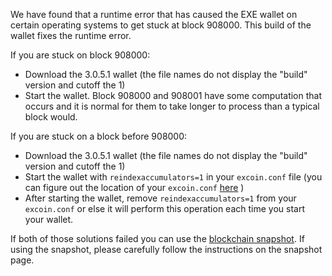 We have found that a runtime error that has caused the EXE wallet on certain operating systems to get stuck at block 908000. This build of the wallet fixes the runtime error.

If you are stuck on block 908000:
- Download the 3.0.5.1 wallet (the file names do not display the "build" version and cutoff the 1)
- Start the wallet. Block 908000 and 908001 have some computation that occurs and it is normal for them to take longer to process than a typical block would.

If you are stuck on a block before 908000:
- Download the 3.0.5.1 wallet (the file names do not display the "build" version and cutoff the 1)
- Start the wallet with `reindexaccumulators=1` in your `excoin.conf` file (you can figure out the location of your `excoin.conf` [here](https://excoin.freshdesk.com/support/solutions/articles/30000004664-where-are-my-wallet-dat-blockchain-and-configuration-conf-files-located-) )
- After starting the wallet, remove `reindexaccumulators=1` from your `excoin.conf` or else it will perform this operation each time you start your wallet.

If both of those solutions failed you can use the [blockchain snapshot](http://178.254.23.111/~pub/EXE/Daily-Snapshots-Html/EXE-Daily-Snapshots.html). If using the snapshot, please carefully follow the instructions on the snapshot page.